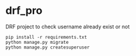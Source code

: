 # drf_pro
DRF project to check username already exist or not  

```
pip install -r requirements.txt  
python manage.py migrate  
python manage.py createsuperuser  
```

